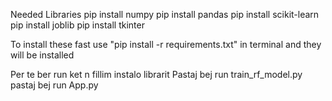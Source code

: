 Needed Libraries
pip install numpy
pip install pandas
pip install scikit-learn
pip install joblib
pip install tkinter

To install these fast use 
"pip install -r requirements.txt" in terminal and they will be installed

Per te ber run ket n fillim instalo librarit
Pastaj bej run train_rf_model.py
pastaj bej run App.py